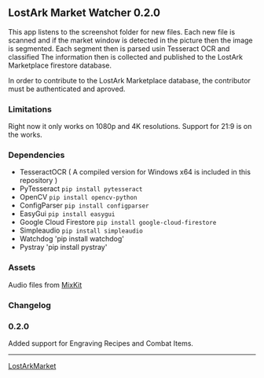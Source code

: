 ## LostArk Market Watcher 0.2.0
This app listens to the screenshot folder for new files.
Each new file is scanned and if the market window is detected in the picture then the image is segmented.
Each segment then is parsed usin Tesseract OCR and classified
The information then is collected and published to the LostArk Marketplace firestore database.

In order to contribute to the LostArk Marketplace database, the contributor must be authenticated and aproved. 

### Limitations
Right now it only works on 1080p and 4K resolutions. 
Support for 21:9 is on the works.

### Dependencies
- TesseractOCR ( A compiled version for Windows x64 is included in this repository )
- PyTesseract `pip install pytesseract`
- OpenCV `pip install opencv-python`
- ConfigParser `pip install configparser`
- EasyGui `pip install easygui`
- Google Cloud Firestore `pip install google-cloud-firestore`
- Simpleaudio `pip install simpleaudio`
- Watchdog 'pip install watchdog'
- Pystray 'pip install pystray'

### Assets
Audio files from [MixKit](https://mixkit.co/)


### Changelog

### 0.2.0
Added support for Engraving Recipes and Combat Items.

---
[LostArkMarket](https://lostarkmarket-79ddf.web.app/)

